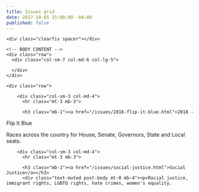 ```yaml
---
title: Issues grid
date: 2017-10-05 15:00:00 -04:00
published: false
---
```


<div class="container">

    <div class="clearfix spacer"></div>

    <!-- BODY CONTENT -->
    <div class="row">
      <div class="col-sm-7 col-md-6 col-lg-5">

      </div>
    </div>

    <div class="row">
      
        <div class="col-sm-3 col-md-4">
          <hr class="mt-3 mb-3">
          
          <h3 class="mb-1"><a href="/issues/2018-flip-it-blue.html">2018 -
 Flip It Blue</a></h3>
          <div class="text-muted post-body mt-0 mb-4"><p>Races across the country for House, Senate, Governors, State and Local seats.

<div class="clearfix spacer"></div>

<a href="/issues/2018-flip-it-blue.html" class="media-thumbnail mb-2" style="background-image: url('/uploads/2016nationwidecountymapshadedbyvoteshare.png')"></a>
      
        <div class="col-sm-3 col-md-4">
          <hr class="mt-3 mb-3">
          
          <h3 class="mb-1"><a href="/issues/social-justice.html">Social Justice</a></h3>
          <div class="text-muted post-body mt-0 mb-4"><p>Racial justice, immigrant rights, LGBTQ rights, hate crimes, women's equality.

<div class="clearfix spacer"></div>

<a href="/issues/social-justice.html" class="media-thumbnail mb-2" style="background-image: url('/uploads/social-justice.jpg')"></a>

<!-- END CONTAINER -->